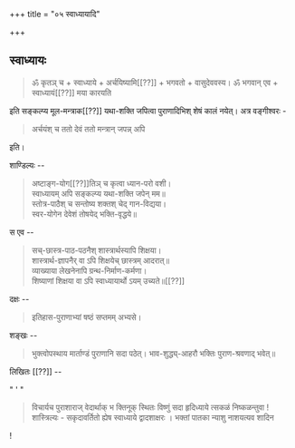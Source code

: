 +++
title = "०५ स्वाध्यायादि"

+++
## स्वाध्यायः

> ॐ कृतञ् च + स्वाध्याये + अर्चयिष्यामि[[??]] + भगवतो + वासुदेववस्य। ॐ भगवान् एव + स्वाध्यायं[[??]] मया कारयति 

इति सङ्कल्प्य मूल-मन्त्राक[[??]] यथा-शक्ति जपित्वा पुराणादिभिश् शेषं कालं नयेत्। अत्र वङ्गीश्वरः - 

> अर्चयंश् च ततो देवं ततो मन्त्रान् जपन्न् अपि 

इति। 

शाण्डिल्यः -- 

> अष्टाङ्ग-योग[[??]]तिञ् च कृत्वा ध्यान-परो वशी।  
स्वाध्यायम् अपि सङ्कल्प्य यथा-शक्ति जपेन् मम॥  
स्तोत्र-पाठैश् च सन्तोष्य शक्तश् चेद् गान-विद्यया।  
स्वर-योगेन देवेशं तोषयेद् भक्ति-वृद्धये॥ 

स एव -- 

> सच्-छास्त्र-पाठ-पठनैश् शास्त्रार्थस्यापि शिक्षया।  
शास्त्रार्थ-ज्ञापनैर् वा ऽपि शिक्षयेच् छास्त्रम् आदरात्॥  
व्याख्याया लेखनेनापि ग्रन्थ-निर्माण-कर्मणा।  
शिष्याणां शिक्षया वा ऽपि स्वाध्यायार्थो ऽयम् उच्यते॥[[??]]  

दक्षः -- 

> इतिहास-पुराणाभ्यां षष्ठं सप्तमम् अभ्यसे।

शङ्खः -- 

> भुक्त्वोपस्थाय मार्ताण्डं पुराणानि सदा पठेत्। 
भाव-शुद्ध्य्-आहरौ भक्तिः पुराण-श्रवणाद् भवेत्॥ 


लिखितः [[??]] -- 

"
'
"

> विचार्यच पुराशाराज् वेदार्थाक् भ क्तिनूक् स्थितः विष्णुं सदा हृदिध्याये त्सकळं निष्कळन्तुवा ! शास्त्रिल्यः - सकृदावर्तितो ह्येष स्वाध्याये द्वादशाक्षरः । भक्तां पातका न्याशु नाशयत्यव शादिन 

! 
